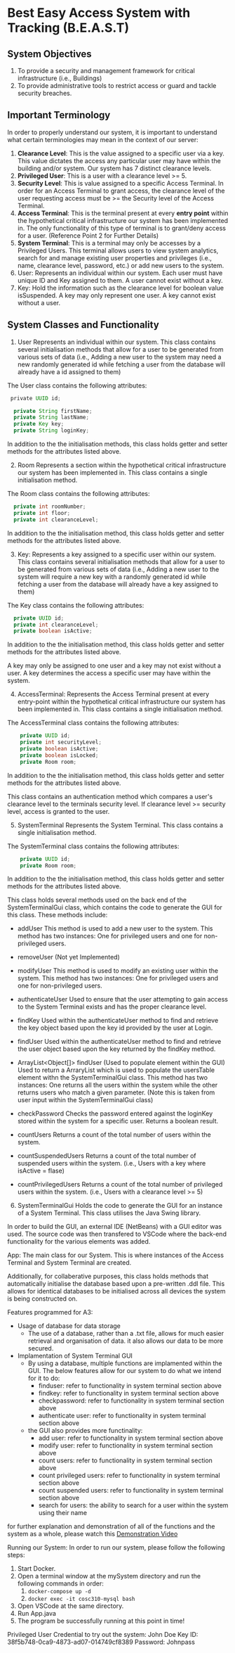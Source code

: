 # Best Easy Access System with Tracking (B.E.A.S.T)
## System Objectives
1. To provide a security and management framework for critical infrastructure (i.e., Buildings)
2. To provide administrative tools to restrict access or guard and tackle security breaches.

## Important Terminology
In order to properly understand our system, it is important to understand what certain terminologies may mean in the context of our server:
1. **Clearance Level**: This is the value assigned to a specific user via a key. This value dictates the access any particular user may have within the building and/or system. Our system has 7 distinct clearance levels.
2. **Privileged User**: This is a user with a clearance level >= 5.
3. **Security Level**: This is value assigned to a specific Access Terminal. In order for an Access Terminal to grant access, the clearance level of the user requesting access must be >= the Security level of the Access Terminal.
4. **Access Terminal**: This is the terminal present at every **entry point** within the hypothetical critical infrastructure our system has been implemented in. The only functionality of this type of terminal is to grant/deny access for a user. (Reference Point 2 for Further Details)
5. **System Terminal**: This is a terminal may only be accesses by a Privileged Users. This terminal allows users to view system analytics, search for and manage existing user properties and privileges (i.e., name, clearance level, password, etc.) or add new users to the system.
6. User: Represents an individual within our system. Each user must have unique ID and Key assigned to them. A user cannot exist without a key.
7. Key: Hold the information such as the clearance level for boolean value isSuspended. A key may only represent one user. A key cannot exist without a user.

## System Classes and Functionality

1. User
 Represents an individual within our system. This class contains several initialisation methods that allow for a user to be generated from various sets of data (i.e., Adding a new user to the system may need a new randomly generated id while fetching a user from the database will already have a id assigned to them)
 
The User class contains the following attributes:
 ``` Java
  private UUID id;

  private String firstName;
  private String lastName;
  private Key key;
  private String loginKey;
```

In addition to the the initialisation methods, this class holds getter and setter methods for the attributes listed above. 


2. Room
Represents a section within the hypothetical critical infrastructure our system has been implemented in. This class contains a single initialisation method.

The Room class contains the following attributes:
 ``` Java
  private int roomNumber;
  private int floor;
  private int clearanceLevel;
```

In addition to the the initialisation method, this class holds getter and setter methods for the attributes listed above. 

3. Key: 
Represents a key assigned to a specific user within our system. This class contains several initialisation methods that allow for a user to be generated from various sets of data (i.e., Adding a new user to the system will require a new key with a randomly generated id while fetching a user from the database will already have a key assigned to them)

The Key class contains the following attributes:
 ``` Java
  private UUID id;
  private int clearanceLevel;
  private boolean isActive;
```

In addition to the the initialisation method, this class holds getter and setter methods for the attributes listed above. 

A key may only be assigned to one user and a key may not exist without a user. A key determines the access a specific user may have within the system. 


4. AccessTerminal: 
Represents the Access Terminal present at every entry-point within the hypothetical critical infrastructure our system has been implemented in. This class contains a single initialisation method.

The AccessTerminal class contains the following attributes:
 ``` Java
    private UUID id;
    private int securityLevel;
    private boolean isActive;
    private boolean isLocked;
    private Room room;
```

In addition to the the initialisation method, this class holds getter and setter methods for the attributes listed above. 

This class contains an authentication method which compares a user's clearance level to the terminals security level. If clearance level >= security level, access is granted to the user.  


5. SystemTerminal
Represents the System Terminal. This class contains a single initialisation method.

The SystemTerminal class contains the following attributes:
 ``` Java
    private UUID id;
    private Room room;
```

In addition to the the initialisation method, this class holds getter and setter methods for the attributes listed above.

This class holds several methods used on the back end of the SystemTerminalGui class, which contains the code to generate the GUI for this class. These methods include:
* addUser
This method is used to add a new user to the system. This method has two instances: One for privileged users and one for non-privileged users.

* removeUser (Not yet Implemented)

* modifyUser
This method is used to modify an existing user within the system. This method has two instances: One for privileged users and one for non-privileged users.

* authenticateUser
Used to ensure that the user attempting to gain access to the System Terminal exists and has the proper clearance level.

* findKey
Used within the authenticateUser method to find and retrieve the key object based upon the key id provided by the user at Login.

* findUser
Used within the authenticateUser method to find and retrieve the user object based upon the key returned by the findKey method.

* ArrayList<Object[]> findUser (Used to populate element within the GUI)
Used to return a ArraryList which is used to populate the usersTable element withn the SystemTerminalGui class. This method has two instances: One returns all the users within the system while the other returns users who match a given parameter. (Note this is taken from user input within the SystemTerminalGui class)

* checkPassword
Checks the password entered against the loginKey stored within the system for a specific user. Returns a boolean result. 

* countUsers
Returns a count of the total number of users within the system.

* countSuspendedUsers
Returns a count of the total number of suspended users within the system. (i.e., Users with a key where isActive = flase)

* countPrivilegedUsers
Returns a count of the total number of privileged users within the system. (i.e., Users with a clearance level >= 5)

6. SystemTerminalGui
Holds the code to generate the GUI for an instance of a System Terminal. This class utilises the Java Swing library. 

In order to build the GUI, an external IDE (NetBeans) with a GUI editor was used. The source code was then transfered to VSCode where the back-end functionality for the various elements was added.


App: 
The main class for our System. This is where instances of the Access Terminal and System Terminal are created. 

Additionally, for collaberative purposes, this class holds methods that automatically initialise the database based upon a pre-written .ddl file. This allows for identical databases to be initialised across all devices the system is being constructed on.

Features programmed for A3:
- Usage of database for data storage
	- The use of a database, rather than a .txt file, allows for much easier retrieval and organisation of data. it also allows our data to be more secured.
- Implamentation of System Terminal GUI
	- By using a database, multiple functions are implamented within the GUI. The below features allow for our system to do what we intend for it to do: 
		- finduser: refer to functionality in system terminal section above
		- findkey: refer to functionality in system terminal section above
		- checkpassword: refer to functionality in system terminal section above
		- authenticate user: refer to functionality in system terminal section above
	- the GUI also provides more functinality: 
		- add user: refer to functionality in system terminal section above
		- modify user: refer to functionality in system terminal section above
		- count users: refer to functionality in system terminal section above
		- count privileged users: refer to functionality in system terminal section above
		- count suspended users: refer to functionality in system terminal section above
		- search for users: the ability to search for a user within the system using their name
		

for further explanation and demonstration of all of the functions and the system as a whole, please watch this [Demonstration Video](https://www.youtube.com/watch?v=m3VMkwBpr50)



Running our System:
In order to run our system, please follow the following steps:
1. Start Docker.
2. Open a terminal window at the mySystem directory and run the following commands in order:
	1. `docker-compose up -d`
	2. `docker exec -it cosc310-mysql bash`
3. Open VSCode at the same directory.
4. Run App.java
5. The program be successfully running at this point in time!

Privileged User Credential to try out the system:
John Doe
Key ID: 38f5b748-0ca9-4873-ad07-014749cf8389
Password: Johnpass
